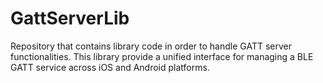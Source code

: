 # GattServerLib
Repository that contains library code in order to handle GATT server functionalities. This library provide a unified interface for managing a BLE GATT service across iOS and Android platforms.
